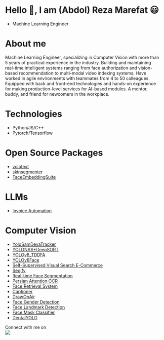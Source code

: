 # Hello :wave:, I am (Abdol) Reza Marefat 😃 
- Machine Learning Engineer


# About me
Machine Learning Engineer, specializing in Computer Vision with more than 5 years of practical experience in the industry. Building and maintaining real-time intelligent systems ranging from face authorization and vision-based recommendation to multi-modal video indexing systems. Have worked in agile environments with teammates from 4 to 50 colleagues. Equipped with back and front-end technologies and hands-on experience for making production-level services for AI-based modules. A mentor, buddy, and friend for newcomers in the workplace.

# Technologies

- Python/JS/C++
- Pytorch/Tensorflow
# Open Source Packages
- [yolotext](https://pypi.org/project/yolotext)
- [skinsegmenter](https://pypi.org/project/skinsegmenter/)
- [FaceEmbeddingSuite](https://github.com/rzamarefat/FaceEmbeddingSuite)
# LLMs
- [Invoice Automation](https://github.com/rzamarefat/Invoice-Automation)
# Computer Vision
- [YoloSamDevaTracker](https://github.com/rzamarefat/YoloSamDevaTracker)
- [YOLONAS+DeepSORT](https://github.com/rzamarefat/YOLONAS_DeepSORT)
- [YOLOv8_TDDFA](https://github.com/rzamarefat/YOLO_TDDFA)
- [YOLOv8Face](https://github.com/rzamarefat/YOLOv8_Face)
- [Self-Supervised Visual Search E-Commerce](https://github.com/rzamarefat/SelfSupervised_Visual_Search_ECommerce)
- [Segify](https://github.com/rzamarefat/Segify)
- [Real-time Face Segmentation](https://github.com/rzamarefat/Real-time-Face-Segmentation)
- [Persian Attention OCR](https://github.com/rzamarefat/Persian-AttentionOCR)
- [Face Retrieval System](https://github.com/rzamarefat/Face_Retrieval)
- [Captioner](https://github.com/rzamarefat/Captioner)
- [DrawOnAir](https://github.com/rzamarefat/DrawOnAir)
- [Face Gender Detection](https://github.com/rzamarefat/face-gender-det)
- [Face Landmark Detection](https://github.com/rzamarefat/Facial_Key_Point_Detection)
- [Face Mask Classifier](https://github.com/rzamarefat/Face_Mask_Classifier)
- [DentalYOLO](https://github.com/rzamarefat/DentalYOLO)

<p>Connect with me on
<br>	
<a target="_blank" href="https://www.linkedin.com/in/abdolreza-marefat/"><img src="https://img.shields.io/badge/-LinkedIn-0077B5?style=for-the-badge&logo=Linkedin&logoColor=white"></img></a>
<br>
</p>
